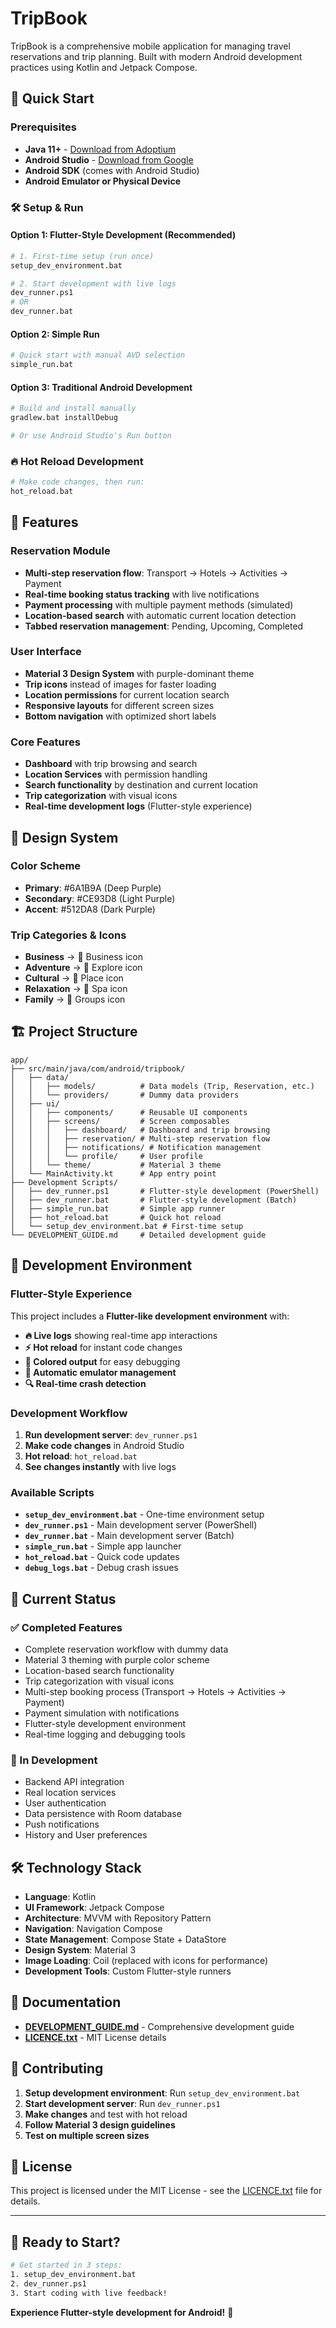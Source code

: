# TripBook

TripBook is a comprehensive mobile application for managing travel reservations and trip planning. Built with modern Android development practices using Kotlin and Jetpack Compose.

## 🚀 Quick Start

### Prerequisites
- **Java 11+** - [Download from Adoptium](https://adoptium.net/)
- **Android Studio** - [Download from Google](https://developer.android.com/studio)
- **Android SDK** (comes with Android Studio)
- **Android Emulator or Physical Device**

### 🛠️ Setup & Run

#### Option 1: Flutter-Style Development (Recommended)
```bash
# 1. First-time setup (run once)
setup_dev_environment.bat

# 2. Start development with live logs
dev_runner.ps1
# OR
dev_runner.bat
```

#### Option 2: Simple Run
```bash
# Quick start with manual AVD selection
simple_run.bat
```

#### Option 3: Traditional Android Development
```bash
# Build and install manually
gradlew.bat installDebug

# Or use Android Studio's Run button
```

### 🔥 Hot Reload Development
```bash
# Make code changes, then run:
hot_reload.bat
```

## 📱 Features

### Reservation Module
- **Multi-step reservation flow**: Transport → Hotels → Activities → Payment
- **Real-time booking status tracking** with live notifications
- **Payment processing** with multiple payment methods (simulated)
- **Location-based search** with automatic current location detection
- **Tabbed reservation management**: Pending, Upcoming, Completed

### User Interface
- **Material 3 Design System** with purple-dominant theme
- **Trip icons** instead of images for faster loading
- **Location permissions** for current location search
- **Responsive layouts** for different screen sizes
- **Bottom navigation** with optimized short labels

### Core Features
- **Dashboard** with trip browsing and search
- **Location Services** with permission handling
- **Search functionality** by destination and current location
- **Trip categorization** with visual icons
- **Real-time development logs** (Flutter-style experience)

## 🎨 Design System

### Color Scheme
- **Primary**: #6A1B9A (Deep Purple)
- **Secondary**: #CE93D8 (Light Purple)
- **Accent**: #512DA8 (Dark Purple)

### Trip Categories & Icons
- **Business** → 💼 Business icon
- **Adventure** → 🧭 Explore icon
- **Cultural** → 📍 Place icon
- **Relaxation** → 🧘 Spa icon
- **Family** → 👥 Groups icon

## 🏗️ Project Structure

```
app/
├── src/main/java/com/android/tripbook/
│   ├── data/
│   │   ├── models/          # Data models (Trip, Reservation, etc.)
│   │   └── providers/       # Dummy data providers
│   ├── ui/
│   │   ├── components/      # Reusable UI components
│   │   ├── screens/         # Screen composables
│   │   │   ├── dashboard/   # Dashboard and trip browsing
│   │   │   ├── reservation/ # Multi-step reservation flow
│   │   │   ├── notifications/ # Notification management
│   │   │   └── profile/     # User profile
│   │   └── theme/           # Material 3 theme
│   └── MainActivity.kt      # App entry point
├── Development Scripts/
│   ├── dev_runner.ps1       # Flutter-style development (PowerShell)
│   ├── dev_runner.bat       # Flutter-style development (Batch)
│   ├── simple_run.bat       # Simple app runner
│   ├── hot_reload.bat       # Quick hot reload
│   └── setup_dev_environment.bat # First-time setup
└── DEVELOPMENT_GUIDE.md     # Detailed development guide
```

## 🔧 Development Environment

### Flutter-Style Experience
This project includes a **Flutter-like development environment** with:

- **🔥 Live logs** showing real-time app interactions
- **⚡ Hot reload** for instant code changes
- **🎨 Colored output** for easy debugging
- **📱 Automatic emulator management**
- **🔍 Real-time crash detection**

### Development Workflow
1. **Run development server**: `dev_runner.ps1`
2. **Make code changes** in Android Studio
3. **Hot reload**: `hot_reload.bat`
4. **See changes instantly** with live logs

### Available Scripts
- **`setup_dev_environment.bat`** - One-time environment setup
- **`dev_runner.ps1`** - Main development server (PowerShell)
- **`dev_runner.bat`** - Main development server (Batch)
- **`simple_run.bat`** - Simple app launcher
- **`hot_reload.bat`** - Quick code updates
- **`debug_logs.bat`** - Debug crash issues

## 🎯 Current Status

### ✅ Completed Features
- Complete reservation workflow with dummy data
- Material 3 theming with purple color scheme
- Location-based search functionality
- Trip categorization with visual icons
- Multi-step booking process (Transport → Hotels → Activities → Payment)
- Payment simulation with notifications
- Flutter-style development environment
- Real-time logging and debugging tools

### 🚧 In Development
- Backend API integration
- Real location services
- User authentication
- Data persistence with Room database
- Push notifications
- History and User preferences

## 🛠️ Technology Stack

- **Language**: Kotlin
- **UI Framework**: Jetpack Compose
- **Architecture**: MVVM with Repository Pattern
- **Navigation**: Navigation Compose
- **State Management**: Compose State + DataStore
- **Design System**: Material 3
- **Image Loading**: Coil (replaced with icons for performance)
- **Development Tools**: Custom Flutter-style runners

## 📖 Documentation

- **[DEVELOPMENT_GUIDE.md](DEVELOPMENT_GUIDE.md)** - Comprehensive development guide
- **[LICENCE.txt](LICENCE.txt)** - MIT License details

## 🤝 Contributing

1. **Setup development environment**: Run `setup_dev_environment.bat`
2. **Start development server**: Run `dev_runner.ps1`
3. **Make changes** and test with hot reload
4. **Follow Material 3 design guidelines**
5. **Test on multiple screen sizes**

## 📄 License

This project is licensed under the MIT License - see the [LICENCE.txt](LICENCE.txt) file for details.

---

## 🎉 Ready to Start?

```bash
# Get started in 3 steps:
1. setup_dev_environment.bat
2. dev_runner.ps1
3. Start coding with live feedback!
```

**Experience Flutter-style development for Android!** 🚀